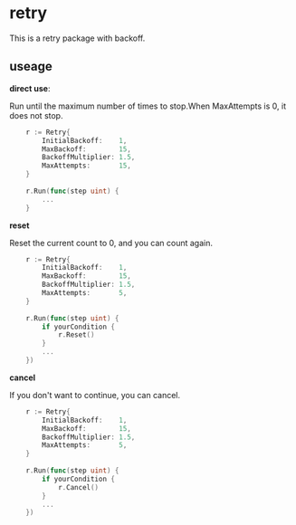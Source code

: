 # retry

This is a retry package with backoff.

## useage

**direct use**:

Run until the maximum number of times to stop.When MaxAttempts is 0, it does not stop.
```go
    r := Retry{
        InitialBackoff:    1,
        MaxBackoff:        15,
        BackoffMultiplier: 1.5,
        MaxAttempts:       15,
    }
	
    r.Run(func(step uint) {
        ...
    }
```
**reset**

Reset the current count to 0, and you can count again.
```go
    r := Retry{
        InitialBackoff:    1,
        MaxBackoff:        15,
        BackoffMultiplier: 1.5,
        MaxAttempts:       5,
    }
	
    r.Run(func(step uint) {
        if yourCondition {
            r.Reset()
        }
        ...
    })
```
**cancel**

If you don't want to continue, you can cancel.
```go
    r := Retry{
        InitialBackoff:    1,
        MaxBackoff:        15,
        BackoffMultiplier: 1.5,
        MaxAttempts:       5,
    }
	
    r.Run(func(step uint) {
        if yourCondition {
            r.Cancel()
        }
        ...
    })
```
